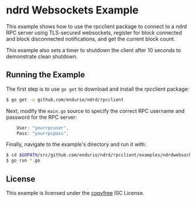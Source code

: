 ndrd Websockets Example
=======================

This example shows how to use the rpcclient package to connect to a ndrd RPC
server using TLS-secured websockets, register for block connected and block
disconnected notifications, and get the current block count.

This example also sets a timer to shutdown the client after 10 seconds to
demonstrate clean shutdown.

## Running the Example

The first step is to use `go get` to download and install the rpcclient package:

```bash
$ go get -u github.com/endurio/ndrd/rpcclient
```

Next, modify the `main.go` source to specify the correct RPC username and
password for the RPC server:

```Go
	User: "yourrpcuser",
	Pass: "yourrpcpass",
```

Finally, navigate to the example's directory and run it with:

```bash
$ cd $GOPATH/src/github.com/endurio/ndrd/rpcclient/examples/ndrdwebsockets
$ go run *.go
```

## License

This example is licensed under the [copyfree](http://copyfree.org) ISC License.
